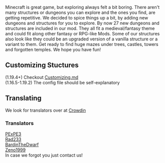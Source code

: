 Minecraft is great game, but exploring always felt a bit boring.
There aren't many structures or dungeons you can explore and the ones you find, are getting repetitive.
We decided to spice things up a bit, by adding new dungeons and structures for you to explore.
By now 27 new dungeons and structures are included in our mod.
They all fit a medieval/fantasy theme and could fit along other fantasy or RPG-like Mods.
Some of our structures also look like they could be an upgraded version of a vanilla structure or a variant to them.
Get ready to find huge mazes under trees, castles, towers and forgotten temples.
We hope you have fun!

## Customizing Stuctures
(1.19.4+) Checkout [Customizing.md](https://github.com/BarionLP/DungeonsEnhanced/blob/master/Customizing.md)<br>
(1.16.5-1.19.2) The config file should be self-explanatory

## Translating
We look for translators over at [Crowdin](https://crowdin.com/project/dungeons-enhanced/invite?h=310ec120baf49569c4bbdcb877ccdc2d2176683)

### Translators
[PExPE3](https://github.com/PExPE3)<br>
[Rad233](https://github.com/Rad233)<br>
[BardinTheDwarf](https://github.com/BardinTheDwarf)<br>
[Zeno1999](https://github.com/Zano1999)<br>
In case we forgot you just contact us! 
